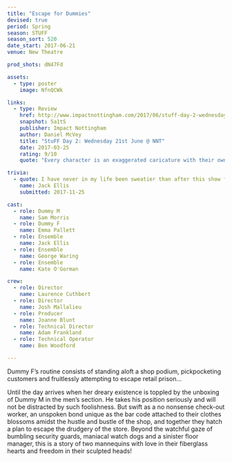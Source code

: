 ```yaml
---
title: "Escape for Dummies"
devised: true 
period: Spring
season: STUFF
season_sort: 520
date_start: 2017-06-21
venue: New Theatre 

prod_shots: dN47Fd

assets:
  - type: poster
    image: NfnQCWk

links:
  - type: Review
    href: http://www.impactnottingham.com/2017/06/stuff-day-2-wednesday-21st-june-nnt/
    snapshot: 5a1tS
    publisher: Impact Nottingham
    author: Daniel McVey 
    title: "StuFF Day 2: Wednesday 21st June @ NNT"
    date: 2017-03-25
    rating: 9/10
    quote: "Every character is an exaggerated caricature with their own hilarious idiosyncrasies, with even the minor characters making the audience roar with laughter."

trivia:
  - quote: I have never in my life been sweatier than after this show finished. George and I went to the Trent showers afterwards and I was drier after I stepped out of the shower than when I stepped in.
    name: Jack Ellis
    submitted: 2017-11-25

cast:
  - role: Dummy M
    name: Sam Morris 
  - role: Dummy F
    name: Emma Pallett
  - role: Ensemble
    name: Jack Ellis 
  - role: Ensemble
    name: George Waring
  - role: Ensemble
    name: Kate O'Gorman

crew:
  - role: Director
    name: Laurence Cuthbert
  - role: Director
    name: Josh Mallalieu
  - role: Producer
    name: Joanne Blunt
  - role: Technical Director
    name: Adam Frankland
  - role: Technical Operator
    name: Ben Woodford

---
```


Dummy F’s routine consists of standing aloft a shop podium, pickpocketing customers and fruitlessly attempting to escape retail prison... 

Until the day arrives when her dreary existence is toppled by the unboxing of Dummy M in the men’s section. He takes his position seriously and will not be distracted by such foolishness. But swift as a no nonsense check-out worker, an unspoken bond unique as the bar code attached to their clothes blossoms amidst the hustle and bustle of the shop, and together they hatch a plan to escape the drudgery of the store. Beyond the watchful gaze of bumbling security guards, maniacal watch dogs and a sinister floor manager, this is a story of two mannequins with love in their fiberglass hearts and freedom in their sculpted heads!
